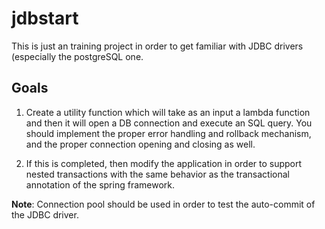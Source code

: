 # jdbstart

This is just an training project in order to get familiar with
JDBC drivers (especially the postgreSQL one.

## Goals

1. Create a utility function which will take as an input a lambda function and then it will
open a DB connection and execute an SQL query. You should implement the proper error handling
and rollback mechanism, and the proper connection opening and closing as well.

2. If this is completed, then modify the application in order to support nested transactions with the
same behavior as the transactional annotation of the spring framework. 

**Note**: Connection pool should be used in order to test the auto-commit of the JDBC driver.
